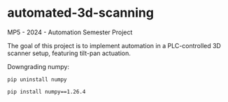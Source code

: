 # automated-3d-scanning

MP5 - 2024 - Automation Semester Project

The goal of this project is to implement automation in a PLC-controlled 3D scanner setup, featuring tilt-pan actuation.

Downgrading numpy:

    pip uninstall numpy

    pip install numpy==1.26.4
